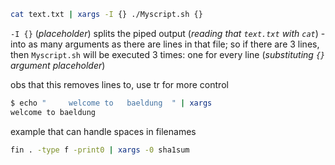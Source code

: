 
```bash
cat text.txt | xargs -I {} ./Myscript.sh {}
```

`-I {}` (_placeholder_) splits the piped output (_reading that `text.txt` with `cat`_) - into as many arguments as there are lines in that file; so if there are 3 lines, then `Myscript.sh` will be executed 3 times: one for every line (_substituting `{}` argument placeholder_)

obs that  this removes  lines to, use tr for more control
```bash
$ echo "     welcome to   baeldung  " | xargs
welcome to baeldung
```

example that can handle spaces in filenames
```sh
fin . -type f -print0 | xargs -0 sha1sum
```